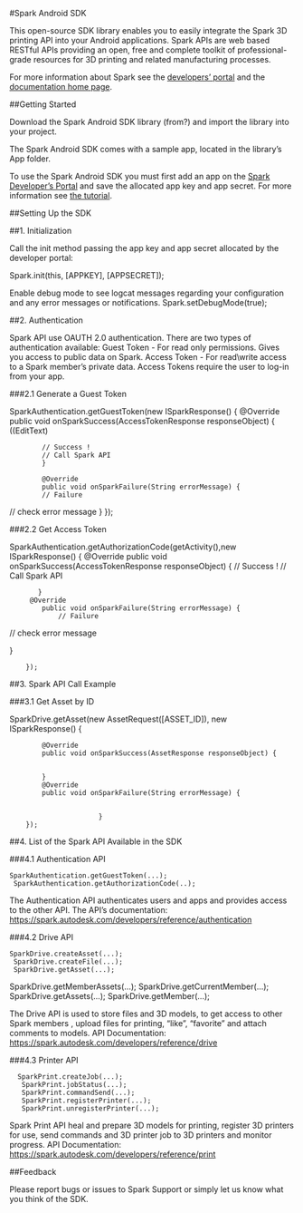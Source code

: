 #Spark Android SDK

This open-source SDK library enables you to easily integrate the Spark 3D printing API into your Android applications. 
Spark APIs are web based RESTful APIs providing an open, free and complete toolkit of professional-grade resources for 3D printing and related manufacturing processes. 

For more information about Spark see the [developers’ portal](https://spark.autodesk.com/developers/) and the [documentation home page](https://spark.autodesk.com/developers/reference/).

##Getting Started

Download the Spark Android SDK library (from?) and import the library into your project.

The Spark Android SDK comes with a sample app, located in the library’s App folder.

To use the Spark Android SDK you must first add an app on the [Spark Developer’s Portal](https://spark.autodesk.com/developers/myApps) and save the allocated app key and app secret. For more information see [the tutorial](https://spark.autodesk.com/developers/reference/introduction/tutorials/register-an-app).

##Setting Up the SDK

##1. Initialization

Call the init method passing the app key and app secret allocated by the developer portal:

Spark.init(this, [APPKEY], [APPSECRET]);


Enable debug mode to see logcat messages regarding your configuration and any error messages or notifications.
Spark.setDebugMode(true);

##2. Authentication

Spark API use OAUTH 2.0 authentication. 
There are two types of authentication available:
Guest Token - For read only permissions. Gives you access to public data on Spark.
Access Token - For read\write access to a Spark member’s private data. Access Tokens require the user to log-in from your app.

###2.1 Generate a Guest Token

SparkAuthentication.getGuestToken(new ISparkResponse<AccessTokenResponse>() {
            @Override
            public void onSparkSuccess(AccessTokenResponse responseObject) {
                ((EditText) 
			
			// Success !
			// Call Spark API
            }

            @Override
            public void onSparkFailure(String errorMessage) {
			// Failure
// check error message
            }
        });

###2.2  Get Access Token

SparkAuthentication.getAuthorizationCode(getActivity(),new ISparkResponse<AccessTokenResponse>() {
            @Override
            public void onSparkSuccess(AccessTokenResponse responseObject) {
// Success !
			// Call Spark API


           }
         @Override
            public void onSparkFailure(String errorMessage) {
       			// Failure
// check error message
                    
}

        });




##3. Spark API Call Example

###3.1 Get Asset by ID

SparkDrive.getAsset(new AssetRequest([ASSET_ID]), new ISparkResponse<AssetResponse>() {

            @Override
            public void onSparkSuccess(AssetResponse responseObject) {


            }
            @Override
            public void onSparkFailure(String errorMessage) {


                          }
        });

##4. List of the Spark API Available in the SDK

###4.1 Authentication API

	SparkAuthentication.getGuestToken(...);
     SparkAuthentication.getAuthorizationCode(..);

The Authentication API authenticates users and apps and provides access to the other API. The API’s documentation: https://spark.autodesk.com/developers/reference/authentication

###4.2 Drive API

	SparkDrive.createAsset(...);
     SparkDrive.createFile(...);
     SparkDrive.getAsset(...);
SparkDrive.getMemberAssets(...);
     SparkDrive.getCurrentMember(...);
     SparkDrive.getAssets(...);
     SparkDrive.getMember(...);

The Drive API is used to store files and 3D models, to get access to other Spark members , upload files for printing, “like”, “favorite” and attach comments to models. 
API Documentation: https://spark.autodesk.com/developers/reference/drive

###4.3 Printer API

	  SparkPrint.createJob(...);
       SparkPrint.jobStatus(...);
       SparkPrint.commandSend(...);
       SparkPrint.registerPrinter(...);
       SparkPrint.unregisterPrinter(...);

Spark Print API heal and prepare 3D models for printing, register 3D printers for use, send commands and 3D printer job to 3D printers and monitor progress.
API Documentation: https://spark.autodesk.com/developers/reference/print 


##Feedback

Please report bugs or issues to Spark Support or simply let us know what you think of the SDK.
